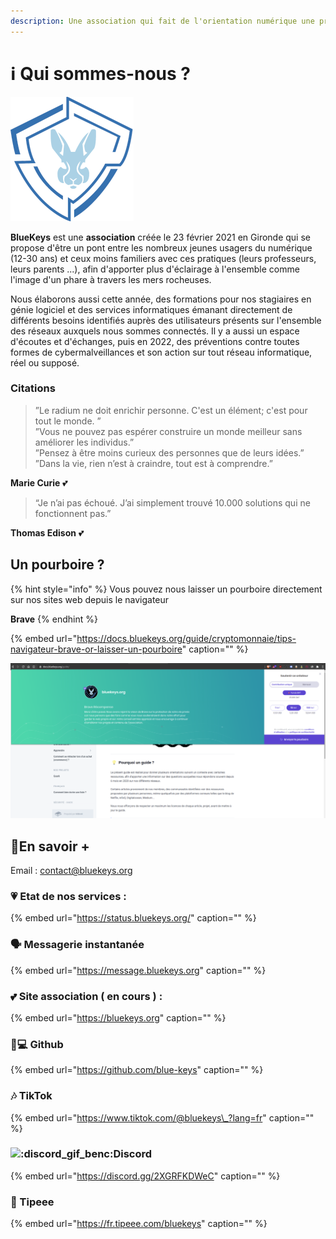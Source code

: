 ```yaml
---
description: Une association qui fait de l'orientation numérique une priorité
---
```


# ℹ️ Qui sommes-nous ?

![](.gitbook/assets/logox200%20%281%29.png)

**BlueKeys** est une **association** créée le 23 février 2021 en Gironde qui se propose d'être un pont entre les nombreux jeunes usagers du numérique \(12-30 ans\) et ceux moins familiers avec ces pratiques \(leurs professeurs, leurs parents ...\), afin d'apporter plus d'éclairage à l'ensemble comme l'image d'un phare à travers les mers rocheuses.

Nous élaborons aussi cette année, des formations pour nos stagiaires en génie logiciel et des services informatiques émanant directement de différents besoins identifiés auprès des utilisateurs présents sur l'ensemble des réseaux auxquels nous sommes connectés. Il y a aussi un espace d'écoutes et d'échanges, puis en 2022, des préventions contre toutes formes de cybermalveillances et son action sur tout réseau informatique, réel ou supposé.

### Citations

> ”Le radium ne doit enrichir personne. C'est un élément; c'est pour tout le monde. ”  
> ”Vous ne pouvez pas espérer construire un monde meilleur sans améliorer les individus.”  
> ”Pensez à être moins curieux des personnes que de leurs idées.”  
> ”Dans la vie, rien n’est à craindre, tout est à comprendre.”

**Marie Curie** 💕

> “Je n’ai pas échoué. J’ai simplement trouvé 10.000 solutions qui ne fonctionnent pas.”

**Thomas Edison** 💕

## Un pourboire ?

{% hint style="info" %}
Vous pouvez nous laisser un pourboire directement sur nos sites web depuis le navigateur

**Brave**
{% endhint %}

{% embed url="https://docs.bluekeys.org/guide/cryptomonnaie/tips-navigateur-brave-or-laisser-un-pourboire" caption="" %}

![](.gitbook/assets/image%20%283%29.png)

## 🔗En savoir +

Email : contact@bluekeys.org

### 💗 Etat de nos services :

{% embed url="https://status.bluekeys.org/" caption="" %}

### 🗣 Messagerie instantanée

{% embed url="https://message.bluekeys.org" caption="" %}

### 💕 Site association \( **en cours** \) :

{% embed url="https://bluekeys.org" caption="" %}

### 👨💻 Github

{% embed url="https://github.com/blue-keys" caption="" %}

### 🎶 TikTok

{% embed url="https://www.tiktok.com/@bluekeys\_?lang=fr" caption="" %}

### ![:discord\_gif\_benc:](https://cdn.discordapp.com/emojis/745264159851151471.gif?v=1)Discord

{% embed url="https://discord.gg/2XGRFKDWeC" caption="" %}

### 🎁 Tipeee

{% embed url="https://fr.tipeee.com/bluekeys" caption="" %}

